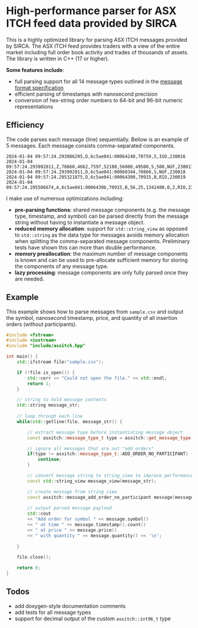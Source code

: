 # High-performance parser for ASX ITCH feed data provided by SIRCA

This is a highly optimized library for parsing ASX ITCH messages provided by SIRCA. The ASX ITCH feed provides traders with a view of the entire market including full order book activity and trades of thousands of assets. The library is written in C++ (17 or higher).

**Some features include**:

- full parsing support for all 14 message types outlined in the [message format specification](asx_itch_message_specification_2015.pdf)
- efficient parsing of timestamps with nanosecond precision
- conversion of hex-string order numbers to 64-bit and 96-bit numeric representations

## Efficiency

The code parses each message (line) sequentially. Bellow is an example of 5 messages. Each message consists comma-separated components.

```
2024-01-04 09:57:24.293086295,D,6c5ae041:00064240,70759,S,IGO,230016
2024-01-04 09:57:24.293992811,Z,70860,4662,7597,52100,56000,49500,5,500,NUF,230017
2024-01-04 09:57:24.293992811,D,6c5ae041:00060344,70860,S,NUF,230018
2024-01-04 09:57:24.295321875,D,6c5ae041:00064300,70915,B,RIO,230019
2024-01-04 09:57:24.295506674,A,6c5ae041:0006430b,70915,B,56,25,1342400,0,2,RIO,230020
```

I make use of numerous optimizations including:

- **pre-parsing functions**: shared message components (e.g. the message type, timestamp, and symbol) can be parsed directly from the message string without having to instantiate a message object.
- **reduced memory allocation**: support for ```std::string_view``` as opposed to ```std::string``` as the data type for messages avoids memory allocation when splitting the comma-separated message components. Preliminary tests have shown this can more than double performance.
- **memory preallocation**: the maximum number of message components is known and can be used to pre-allocate sufficient memory for storing the components of any message type.
- **lazy processing**: message components are only fully parsed once they are needed.



## Example

This example shows how to parse messages from ```sample.csv``` and output the symbol, nanosecond timestamp, price, and quantity of all insertion orders (without participants). 

```cpp
#include <fstream>
#include <iostream>
#include "include/asxitch.hpp"

int main() {
    std::ifstream file("sample.csv");

    if (!file.is_open()) {
        std::cerr << "Could not open the file." << std::endl;
        return 1;
    }

    // string to hold message contents
    std::string message_str;
    
    // loop through each line
    while(std::getline(file, message_str)) { 

        // extract message type before instantiating message object
        const asxitch::message_type_t type = asxitch::get_message_type(message_str);

        // ignore all messages that are not "add orders"
        if(type != asxitch::message_type_t::ADD_ORDER_NO_PARTICIPANT) {
            continue;
        }

        // convert message string to string_view to improve performance 
        const std::string_view message_view(message_str); 

        // create message from string view
        const asxitch::message_add_order_no_participant message(message_view);
        
        // output parsed message payload
        std::cout
        << "Add order for symbol " << message.symbol()
        << " at time " << message.timestamp().count()
        << " at price " << message.price()
        << " with quantity " << message.quantity() << '\n';
        
    }

    file.close();

    return 0;
}
```

## Todos

- add doxygen-style documentation comments
- add tests for all message types
- support for decimal output of the custom ```asxitch::int96_t``` type